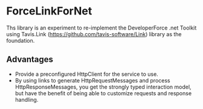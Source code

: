 # ForceLinkForNet #

Ths library is an experiment to re-implement the DeveloperForce .net Toolkit using Tavis.Link (https://github.com/tavis-software/Link) library as the foundation. 

## Advantages ##

- Provide a preconfigured HttpClient for the service to use.
- By using links to generate HttpRequestMessages and process HttpResponseMessages, you get the strongly typed interaction model, but have the benefit of being able to customize requests and response handling.


